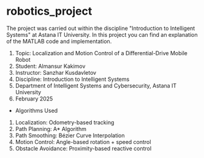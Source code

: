 # robotics_project

The project was carried out within the discipline "Introduction to Intelligent Systems" at Astana IT University. In this project you can find an explanation of the MATLAB code and implementation.

1. Topic: Localization and Motion Control of a Differential-Drive Mobile Robot
2. Student: Almansur Kakimov
3. Instructor: Sanzhar Kusdavletov
4. Discipline: Introduction to Intelligent Systems
5. Department of Intelligent Systems and Cybersecurity, Astana IT University
7. February 2025

- Algorithms Used
1. Localization:	Odometry-based tracking
2. Path Planning:	A* Algorithm
3. Path Smoothing:	Bézier Curve Interpolation
4. Motion Control:	Angle-based rotation + speed control
5. Obstacle Avoidance:	Proximity-based reactive control

